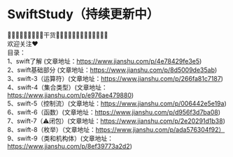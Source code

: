 # SwiftStudy（持续更新中）
🌟🌟🌟🌟🌟🌟🌟🌟🌟干货🌟🌟🌟🌟🌟🌟🌟🌟🌟🌟🌟🌟🌟  
欢迎关注❤️  
目录：  
1、swift了解 (文章地址：https://www.jianshu.com/p/4e78429fe3e5)  
2、swift基础部分 (文章地址：https://www.jianshu.com/p/8d5009de35ab)    
3、swift-3（运算符）(文章地址：https://www.jianshu.com/p/266fa81c7187)  
4、swift-4（集合类型）(文章地址：https://www.jianshu.com/p/e976ae479880)  
5、swift-5（控制流）(文章地址：https://www.jianshu.com/p/006442e5e19a)  
6、swift-6（函数）(文章地址：https://www.jianshu.com/p/d956f3d7ba08)  
7、swift-7（⚠️闭包）(文章地址：https://www.jianshu.com/p/2e20291d1b38)
8、swift-8（枚举）（文章地址：https://www.jianshu.com/p/ada576304f92）
9、swift-9（类和机构体）(文章地址：https://www.jianshu.com/p/8ef39773a2d2)
